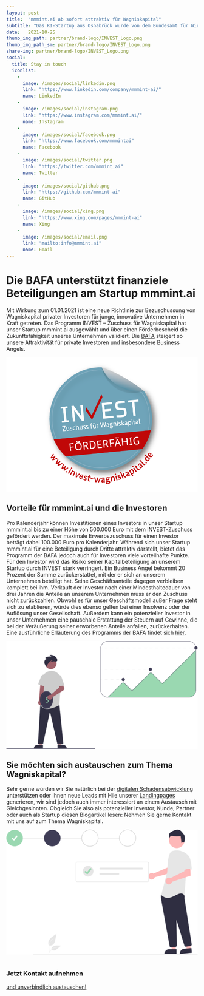 ```yaml
---
layout: post
title:  "mmmint.ai ab sofort attraktiv für Wagniskapital"
subtitle: "Das KI-Startup aus Osnabrück wurde von dem Bundesamt für Wirtschaft und Ausfuhrkontrolle für einen INVEST Zuschuss für Wagniskapital zertifiziert und steigert so die Attraktivität für potenzielle Investoren."
date:   2021-10-25
thumb_img_path: partner/brand-logo/INVEST_Logo.png
thumb_img_path_sm: partner/brand-logo/INVEST_Logo.png
share-img: partner/brand-logo/INVEST_Logo.png
social: 
  title: Stay in touch
  iconlist: 
    - 
      image: /images/social/linkedin.png
      link: "https://www.linkedin.com/company/mmmint-ai/"
      name: LinkedIn
    - 
      image: /images/social/instagram.png
      link: "https://www.instagram.com/mmmint.ai/"
      name: Instagram
    - 
      image: /images/social/facebook.png
      link: "https://www.facebook.com/mmmintai"
      name: Facebook
    - 
      image: /images/social/twitter.png
      link: "https://twitter.com/mmmint_ai"
      name: Twitter
    - 
      image: /images/social/github.png
      link: "https://github.com/mmmint-ai"
      name: GitHub
    - 
      image: /images/social/xing.png
      link: "https://www.xing.com/pages/mmmint-ai"
      name: Xing
    - 
      image: /images/social/email.png
      link: "mailto:info@mmmint.ai"
      name: Email 
---
```




# Die BAFA unterstützt finanziele Beteiligungen am Startup mmmint.ai

Mit Wirkung zum 01.01.2021 ist eine neue Richtlinie zur Bezuschussung von Wagniskapital privater Investoren für junge, innovative Unternehmen in Kraft getreten. Das Programm INVEST – Zuschuss für Wagniskapital hat unser Startup mmmint.ai ausgewählt und über einen Förderbescheid die Zukunftsfähigkeit unseres Unternehmen validiert. Die [BAFA](https://www.bafa.de/DE/Home/home_node.html) steigert so unsere Attraktivität für private Investoren und insbesondere Business Angels.

[<img src="/partner/brand-logo/INVEST_Logo.png" alt="mmmint.ai wird attraktiv für Wagniskapital" style="margin: auto;  display: block;" />](https://www.bafa.de/DE/Wirtschafts_Mittelstandsfoerderung/Beratung_Finanzierung/Invest/invest_node.html)

## Vorteile für mmmint.ai und die Investoren

Pro Kalenderjahr können Investitionen eines Investors in unser Startup mmmint.ai bis zu einer Höhe von 500.000 Euro mit dem INVEST-Zuschuss gefördert werden. Der maximale Erwerbszuschuss für einen Investor beträgt dabei 100.000 Euro pro Kalenderjahr. Während sich unser Startup mmmint.ai für eine Beteiligung durch Dritte attraktiv darstellt, bietet das Programm der BAFA jedoch auch für Investoren viele vorteilhafte Punkte.
<br>
Für den Investor wird das Risiko seiner Kapitalbeteiligung an unserem Startup durch INVEST stark verringert. Ein Business Angel bekommt 20 Prozent der Summe zurückerstattet, mit der er sich an unserem Unternehmen beteiligt hat. Seine Geschäftsanteile dagegen verbleiben komplett bei ihm. Verkauft der Investor nach einer Mindesthaltedauer von drei Jahren die Anteile an unserem Unternehmen muss er den Zuschuss nicht zurückzahlen. Obwohl es für unser Geschäftsmodell außer Frage steht sich zu etablieren, würde dies ebenso gelten bei einer Insolvenz oder der Auflösung unser Gesellschaft. Außerdem kann ein potenzieller Investor in unser Unternehmen eine pauschale Erstattung der Steuern auf Gewinne, die bei der Veräußerung seiner erworbenen Anteile anfallen, zurückerhalten. Eine ausführliche Erläuterung des Programms der BAFA findet sich [hier](https://www.bafa.de/DE/Wirtschafts_Mittelstandsfoerderung/Beratung_Finanzierung/Invest/invest_node.html).

[<img src="/images/undraw_invest.svg" alt="mmmint.ai für INVEST Zuschuss zertifiziert" style="margin: auto;  display: block;" />](https://www.mmmint.ai/contact/)

## Sie möchten sich austauschen zum Thema Wagniskapital?

Sehr gerne würden wir Sie natürlich bei der [digitalen Schadensabwicklung](https://www.mmmint.ai/solutions/digitaleschadensmeldung/) unterstützen oder Ihnen neue Leads mit Hile unserer [Landingpages](https://www.mmmint.ai/solutions/landingpage/) generieren, wir sind jedoch auch immer interessiert an einem Austausch mit Gleichgesinnten. Obgleich Sie also als potenzieller Investor, Kunde, Partner oder auch als Startup diesen Blogartikel lesen: Nehmen Sie gerne Kontakt mit uns auf zum Thema Wagniskapital.
 
[<img src="/images/undraw_fill.svg" alt="mmmint.ai für INVEST Zuschuss zertifiziert" style="margin: auto;  display: block;" />](https://www.mmmint.ai/contact/)
<br>

<section id="call-to-action" class="block cta-block bg-accent outer">
  <div class="inner-large">
    <div class="grid">
      <div class="cell block-content">
        <h3 class="block-title">Jetzt Kontakt aufnehmen</h3>
      </div><!-- .block-content -->
      <div class="cell block-buttons">
        <a href="mailto:info@mmmint.ai" class="button white large">und unverbindlich austauschen!</a>
      </div><!-- .block-buttons -->
    </div><!-- .grid -->
  </div><!-- .inner -->
</section>
<br>
